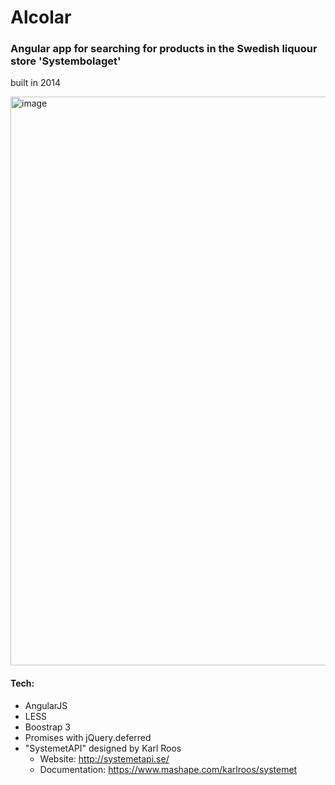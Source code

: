 Alcolar
=======

### Angular app for searching for products in the Swedish liquour store 'Systembolaget'
built in 2014

<img width="910" alt="image" src="https://github.com/niklasHagner/alcolar/assets/3415677/5c1997a7-b5ba-4327-af2a-3864d6d3f4fd">


#### Tech:
+ AngularJS
+ LESS
+ Boostrap 3
+ Promises with jQuery.deferred
+ "SystemetAPI" designed by Karl Roos
  +  Website: http://systemetapi.se/
  + Documentation: https://www.mashape.com/karlroos/systemet
